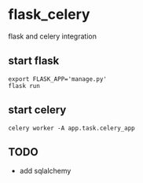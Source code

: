 # flask_celery

flask and celery integration


## start flask

    export FLASK_APP='manage.py'
    flask run


## start celery

    celery worker -A app.task.celery_app


## TODO
- add sqlalchemy
